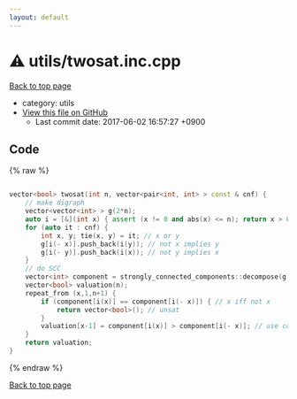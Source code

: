 ```yaml
---
layout: default
---
```


<!-- mathjax config similar to math.stackexchange -->
<script type="text/javascript" async
  src="https://cdnjs.cloudflare.com/ajax/libs/mathjax/2.7.5/MathJax.js?config=TeX-MML-AM_CHTML">
</script>
<script type="text/x-mathjax-config">
  MathJax.Hub.Config({
    TeX: { equationNumbers: { autoNumber: "AMS" }},
    tex2jax: {
      inlineMath: [ ['$','$'] ],
      processEscapes: true
    },
    "HTML-CSS": { matchFontHeight: false },
    displayAlign: "left",
    displayIndent: "2em"
  });
</script>

<script type="text/javascript" src="https://cdnjs.cloudflare.com/ajax/libs/jquery/3.4.1/jquery.min.js"></script>
<script src="https://cdn.jsdelivr.net/npm/jquery-balloon-js@1.1.2/jquery.balloon.min.js" integrity="sha256-ZEYs9VrgAeNuPvs15E39OsyOJaIkXEEt10fzxJ20+2I=" crossorigin="anonymous"></script>
<script type="text/javascript" src="../../assets/js/copy-button.js"></script>
<link rel="stylesheet" href="../../assets/css/copy-button.css" />


# :warning: utils/twosat.inc.cpp
<a href="../../index.html">Back to top page</a>

* category: utils
* <a href="{{ site.github.repository_url }}/blob/master/utils/twosat.inc.cpp">View this file on GitHub</a>
    - Last commit date: 2017-06-02 16:57:27 +0900




## Code
{% raw %}
```cpp

vector<bool> twosat(int n, vector<pair<int, int> > const & cnf) {
    // make digraph
    vector<vector<int> > g(2*n);
    auto i = [&](int x) { assert (x != 0 and abs(x) <= n); return x > 0 ? x-1 : n-x-1; };
    for (auto it : cnf) {
        int x, y; tie(x, y) = it; // x or y
        g[i(- x)].push_back(i(y)); // not x implies y
        g[i(- y)].push_back(i(x)); // not y implies x
    }
    // do SCC
    vector<int> component = strongly_connected_components::decompose(g).second;
    vector<bool> valuation(n);
    repeat_from (x,1,n+1) {
        if (component[i(x)] == component[i(- x)]) { // x iff not x
            return vector<bool>(); // unsat
        }
        valuation[x-1] = component[i(x)] > component[i(- x)]; // use components which indices are large
    }
    return valuation;
}

```
{% endraw %}

<a href="../../index.html">Back to top page</a>

